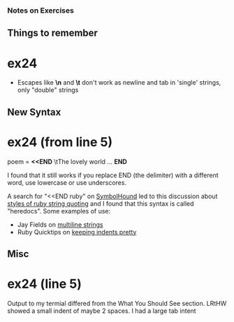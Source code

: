 ### Notes on Exercises

## Things to remember

# ex24
* Escapes like **\n** and **\t** don't work as newline and tab in 'single' strings, only "double" strings 

## New Syntax

# ex24 (from line 5)

poem = **<<END**
\tThe lovely world
...
**END**

I found that it still works if you replace END (the delimiter) with a different word, use lowercase or use underscores.

A search for "<<END ruby" on [SymbolHound](http://symbolhound.com/?q=%3C%3CEND+ruby) led to this discussion about [styles of ruby string quoting](http://stackoverflow.com/questions/279270/which-style-of-ruby-string-quoting-do-you-favour) and I found that this syntax is called "heredocs". Some examples of use:
- Jay Fields on [multiline strings](http://blog.jayfields.com/2006/12/ruby-multiline-strings-here-doc-or.html)
- Ruby Quicktips on [keeping indents pretty](http://rubyquicktips.com/post/4438542511/heredoc-and-indent)

## Misc

# ex24 (line 5)
Output to my termial differed from the What You Should See section. LRtHW showed a small indent of maybe 2 spaces. I had a large tab intent